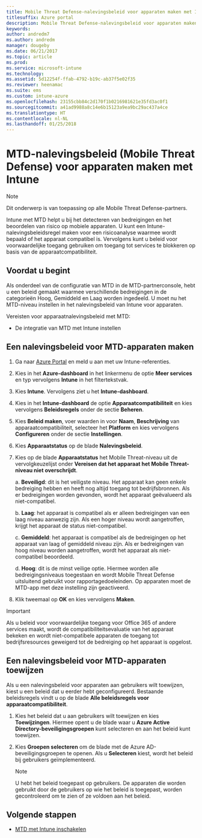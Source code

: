 ```yaml
---
title: Mobile Threat Defense-nalevingsbeleid voor apparaten maken met Intune
titlesuffix: Azure portal
description: Mobile Threat Defense-nalevingsbeleid voor apparaten maken in Intune
keywords: 
author: andredm7
ms.author: andredm
manager: dougeby
ms.date: 06/21/2017
ms.topic: article
ms.prod: 
ms.service: microsoft-intune
ms.technology: 
ms.assetid: 5d12254f-ffab-4792-b19c-ab37f5e02f35
ms.reviewer: heenamac
ms.suite: ems
ms.custom: intune-azure
ms.openlocfilehash: 23155cbb84c2d170f1b0216981621e35fd3ac0f1
ms.sourcegitcommit: a41ad9988a8c14e6b15123a9ea9bc29ac437a4ce
ms.translationtype: HT
ms.contentlocale: nl-NL
ms.lasthandoff: 01/25/2018
---
```

# <a name="create-mobile-threat-defense-mtd-device-compliance-policy-with-intune"></a>MTD-nalevingsbeleid (Mobile Threat Defense) voor apparaten maken met Intune

> [!NOTE] 
> Dit onderwerp is van toepassing op alle Mobile Threat Defense-partners.

Intune met MTD helpt u bij het detecteren van bedreigingen en het beoordelen van risico op mobiele apparaten. U kunt een Intune-nalevingsbeleidsregel maken voor een risicoanalyse waarmee wordt bepaald of het apparaat compatibel is. Vervolgens kunt u beleid voor voorwaardelijke toegang gebruiken om toegang tot services te blokkeren op basis van de apparaatcompatibiliteit.

## <a name="before-you-begin"></a>Voordat u begint

Als onderdeel van de configuratie van MTD in de MTD-partnerconsole, hebt u een beleid gemaakt waarmee verschillende bedreigingen in de categorieën Hoog, Gemiddeld en Laag worden ingedeeld. U moet nu het MTD-niveau instellen in het nalevingsbeleid van Intune voor apparaten.

Vereisten voor apparaatnalevingsbeleid met MTD:

-   De integratie van MTD met Intune instellen

## <a name="to-create-a-mtd-device-compliance-policy"></a>Een nalevingsbeleid voor MTD-apparaten maken

1.  Ga naar [Azure Portal](https://portal.azure.com/) en meld u aan met uw Intune-referenties.

2.  Kies in het **Azure-dashboard** in het linkermenu de optie **Meer services** en typ vervolgens **Intune** in het filtertekstvak.

3.  Kies **Intune**. Vervolgens ziet u het **Intune-dashboard**.

4. Kies in het **Intune-dashboard** de optie **Apparaatcompatibiliteit** en kies vervolgens **Beleidsregels** onder de sectie **Beheren**.

5.  Kies **Beleid maken**, voer waarden in voor **Naam**, **Beschrijving** van apparaatcompatibiliteit, selecteer het **Platform** en kies vervolgens **Configureren** onder de sectie **Instellingen**.

6.  Kies **Apparaatstatus** op de blade **Nalevingsbeleid**.

7.  Kies op de blade **Apparaatstatus** het Mobile Threat-niveau uit de vervolgkeuzelijst onder **Vereisen dat het apparaat het Mobile Threat-niveau niet overschrijdt**.

    a.  **Beveiligd**: dit is het veiligste niveau. Het apparaat kan geen enkele bedreiging hebben en heeft nog altijd toegang tot bedrijfsbronnen. Als er bedreigingen worden gevonden, wordt het apparaat geëvalueerd als niet-compatibel.

    b.  **Laag**: het apparaat is compatibel als er alleen bedreigingen van een laag niveau aanwezig zijn. Als een hoger niveau wordt aangetroffen, krijgt het apparaat de status niet-compatibel.

    c.  **Gemiddeld**: het apparaat is compatibel als de bedreigingen op het apparaat van laag of gemiddeld niveau zijn. Als er bedreigingen van hoog niveau worden aangetroffen, wordt het apparaat als niet-compatibel beoordeeld.

    d.  **Hoog**: dit is de minst veilige optie. Hiermee worden alle bedreigingsniveaus toegestaan en wordt Mobile Threat Defense uitsluitend gebruikt voor rapportagedoeleinden. Op apparaten moet de MTD-app met deze instelling zijn geactiveerd.

8.  Klik tweemaal op **OK** en kies vervolgens **Maken**.

> [!IMPORTANT]
> Als u beleid voor voorwaardelijke toegang voor Office 365 of andere services maakt, wordt de compatibiliteitsevaluatie van het apparaat bekeken en wordt niet-compatibele apparaten de toegang tot bedrijfsresources geweigerd tot de bedreiging op het apparaat is opgelost.

## <a name="to-assign-a-mtd-device-compliance-policy"></a>Een nalevingsbeleid voor MTD-apparaten toewijzen

Als u een nalevingsbeleid voor apparaten aan gebruikers wilt toewijzen, kiest u een beleid dat u eerder hebt geconfigureerd. Bestaande beleidsregels vindt u op de blade **Alle beleidsregels voor apparaatcompatibiliteit**.

1. Kies het beleid dat u aan gebruikers wilt toewijzen en kies **Toewijzingen**. Hiermee opent u de blade waar u **Azure Active Directory-beveiligingsgroepen** kunt selecteren en aan het beleid kunt toewijzen.

2. Kies **Groepen selecteren** om de blade met de Azure AD-beveiligingsgroepen te openen.  Als u **Selecteren** kiest, wordt het beleid bij gebruikers geïmplementeerd.

    > [!NOTE] 
    > U hebt het beleid toegepast op gebruikers. De apparaten die worden gebruikt door de gebruikers op wie het beleid is toegepast, worden gecontroleerd om te zien of ze voldoen aan het beleid.

## <a name="next-steps"></a>Volgende stappen

- [MTD met Intune inschakelen](mtd-connector-enable.md)